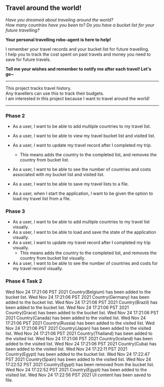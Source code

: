 ## Travel around the world! 

*Have you dreamed about traveling around the world?*  
*How many countries have you been to? Do you have a bucket list for your future travelling?*  

**Your personal travelling robo-agent is here to help!**  

I remember your travel records and your bucket list for future travelling.  
I help you to track the cost spent on past travels and money you need to save for future travels.  


**Tell me your wishes and remember to notify me after each travel! Let's go~**  


---  


This project tracks travel history.  
Any travellers can use this to track their budgets.  
I am interested in this project because I want to travel around the world!  


---  



### Phase 2 

- As a user, I want to be able to add multiple countries to my travel list.  
- As a user, I want to be able to view my travel bucket list and visited list.  
- As a user, I want to update my travel record after I completed my trip.  
    - This means adds the country to the completed list, and removes the country from bucket list.  
- As a user, I want to be able to see the number of countries and costs associated with my bucket list and visited list.

- As a user, I want to be able to save my travel lists to a file.
- As a user, when I start the application, I want to be given the option to load my travel list from a file.


### Phase 3
- As a user, I want to be able to add multiple countries to my travel list visually.  
- As a user, I want to be able to load and save the state of the application visually.
- As a user, I want to update my travel record after I completed my trip visually.
    - This means adds the country to the completed list, and removes the country from bucket list visually.
- As a user, I want to be able to see the number of countries and costs for my travel record visually.


### Phase 4 Task 2
Wed Nov 24 17:21:06 PST 2021    Country(Belgium) has been added to the bucket list.
Wed Nov 24 17:21:06 PST 2021    Country(Germany) has been added to the bucket list.
Wed Nov 24 17:21:06 PST 2021    Country(Brazil) has been added to the bucket list.
Wed Nov 24 17:21:06 PST 2021    Country(Grace) has been added to the bucket list.
Wed Nov 24 17:21:06 PST 2021    Country(Canada) has been added to the visited list.
Wed Nov 24 17:21:06 PST 2021    Country(Russia) has been added to the visited list.
Wed Nov 24 17:21:06 PST 2021    Country(Japan) has been added to the visited list.
Wed Nov 24 17:21:06 PST 2021    Country(Thailand) has been added to the visited list.
Wed Nov 24 17:21:06 PST 2021    Country(Iceland) has been added to the visited list.
Wed Nov 24 17:21:06 PST 2021    Country(Cuba) has been added to the visited list.
Wed Nov 24 17:22:11 PST 2021    Country(Egypt) has been added to the bucket list.
Wed Nov 24 17:22:47 PST 2021    Country(Spain) has been added to the visited list.
Wed Nov 24 17:22:52 PST 2021    Country(Egypt) has been removed from the bucket list.
Wed Nov 24 17:22:52 PST 2021    Country(Egypt) has been added to the visited list.
Wed Nov 24 17:22:56 PST 2021    UI content has been saved to file.